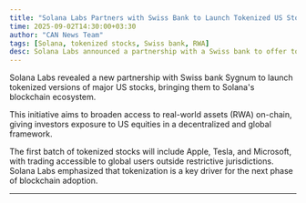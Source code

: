 ```yaml
---
title: "Solana Labs Partners with Swiss Bank to Launch Tokenized US Stocks"
time: 2025-09-02T14:30:00+03:30
author: "CAN News Team"
tags: [Solana, tokenized stocks, Swiss bank, RWA]
desc: Solana Labs announced a partnership with a Swiss bank to offer tokenized US stock trading on-chain, aiming to expand real-world assets on Solana.
---
```


Solana Labs revealed a new partnership with Swiss bank Sygnum to launch tokenized versions of major US stocks, bringing them to Solana's blockchain ecosystem.

This initiative aims to broaden access to real-world assets (RWA) on-chain, giving investors exposure to US equities in a decentralized and global framework.

The first batch of tokenized stocks will include Apple, Tesla, and Microsoft, with trading accessible to global users outside restrictive jurisdictions. Solana Labs emphasized that tokenization is a key driver for the next phase of blockchain adoption.

---